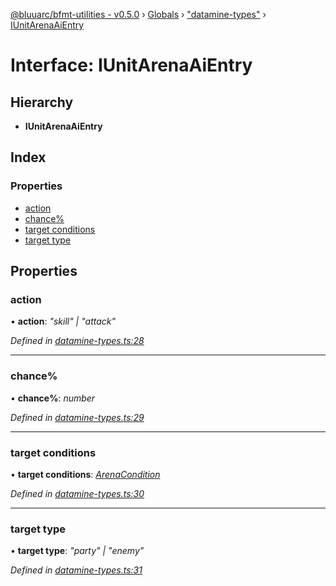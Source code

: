 [@bluuarc/bfmt-utilities - v0.5.0](../README.md) › [Globals](../globals.md) › ["datamine-types"](../modules/_datamine_types_.md) › [IUnitArenaAiEntry](_datamine_types_.iunitarenaaientry.md)

# Interface: IUnitArenaAiEntry

## Hierarchy

* **IUnitArenaAiEntry**

## Index

### Properties

* [action](_datamine_types_.iunitarenaaientry.md#action)
* [chance%](_datamine_types_.iunitarenaaientry.md#chance%)
* [target conditions](_datamine_types_.iunitarenaaientry.md#target-conditions)
* [target type](_datamine_types_.iunitarenaaientry.md#target-type)

## Properties

###  action

• **action**: *"skill" | "attack"*

*Defined in [datamine-types.ts:28](https://github.com/BluuArc/bfmt-utilities/blob/master/src/datamine-types.ts#L28)*

___

###  chance%

• **chance%**: *number*

*Defined in [datamine-types.ts:29](https://github.com/BluuArc/bfmt-utilities/blob/master/src/datamine-types.ts#L29)*

___

###  target conditions

• **target conditions**: *[ArenaCondition](../enums/_datamine_types_.arenacondition.md)*

*Defined in [datamine-types.ts:30](https://github.com/BluuArc/bfmt-utilities/blob/master/src/datamine-types.ts#L30)*

___

###  target type

• **target type**: *"party" | "enemy"*

*Defined in [datamine-types.ts:31](https://github.com/BluuArc/bfmt-utilities/blob/master/src/datamine-types.ts#L31)*
